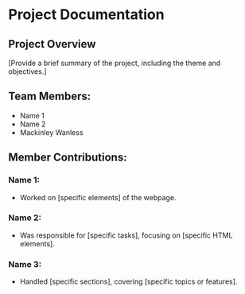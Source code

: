 # Project Documentation

## Project Overview

[Provide a brief summary of the project, including the theme and objectives.]

## Team Members:

-   Name 1
-   Name 2
-   Mackinley Wanless

## Member Contributions:

### Name 1:

-   Worked on [specific elements] of the webpage.

### Name 2:

-   Was responsible for [specific tasks], focusing on [specific HTML elements].

### Name 3:

-   Handled [specific sections], covering [specific topics or features].